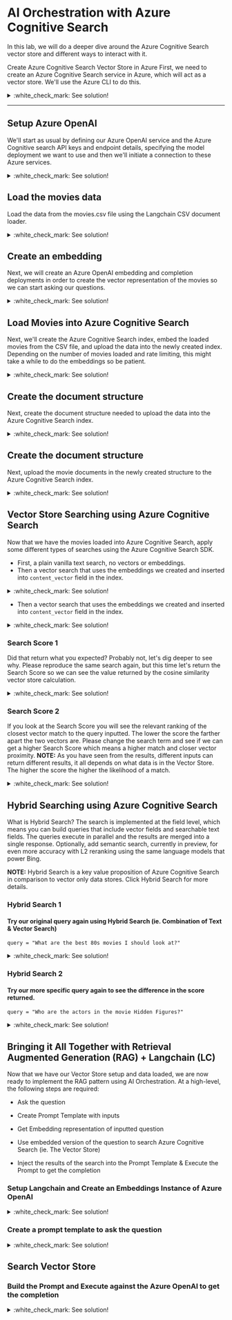 
# AI Orchestration with Azure Cognitive Search
In this lab, we will do a deeper dive around the Azure Cognitive Search vector store and different ways to interact with it.

Create Azure Cognitive Search Vector Store in Azure
First, we need to create an Azure Cognitive Search service in Azure, which will act as a vector store. We'll use the Azure CLI to do this.

<details>
  <summary>:white_check_mark: See solution!</summary>

```
 RESOURCE_GROUP="azure-cognitive-search-rg"
 LOCATION="westeurope"
 NAME="acs-vectorstore-<INITIALS>"
 !az group create --name $RESOURCE_GROUP --location $LOCATION
 !az search service create -g $RESOURCE_GROUP -n $NAME -l $LOCATION --sku Basic --partition-count 1 --replica-count 1
```
</details>

___

## Setup Azure OpenAI
We'll start as usual by defining our Azure OpenAI service and the Azure Cognitive search API keys and endpoint details, specifying the model deployment we want to use and then we'll initiate a connection to these Azure services.

<details>
  <summary>:white_check_mark: See solution!</summary>

```
 import os
 from dotenv import load_dotenv

 # Load environment variables
 if load_dotenv():
    print("Found OpenAPI Base Endpoint: " + os.getenv("OPENAI_API_BASE"))
 else: 
    print("No file .env found")
 openai_api_type = os.getenv("OPENAI_API_TYPE")
 openai_api_key = os.getenv("OPENAI_API_KEY")
 openai_api_base = os.getenv("OPENAI_API_BASE")
 openai_api_version = os.getenv("OPENAI_API_VERSION")
 deployment_name = os.getenv("OPENAI_DEPLOYMENT_NAME")
 embedding_name = os.getenv("OPENAI_EMBEDDING_DEPLOYMENTE")
 acs_service_name = os.getenv("AZURE_SEARCH_SERVICE_NAME")
 acs_endpoint_name = os.getenv("AZURE_SEARCH_ENDPOINT")
 acs_index_name = "give-an index name"
 acs_api_key = os.getenv("AZURE_SEARCH_KEY")
```
</details>

## Load the movies data 
Load the data from the movies.csv file using the Langchain CSV document loader.
<details>
  <summary>:white_check_mark: See solution!</summary>

```
 from langchain.document_loaders.csv_loader import CSVLoader

 # Movie Fields in CSV
 # id,original_language,original_title,popularity,release_date,vote_average,vote_count,genre,overview,revenue,runtime,tagline
 loader = CSVLoader(file_path='./movies.csv', source_column='original_title', encoding='utf-8', csv_args={'delimiter':',', 'fieldnames': ['id', 'original_language', 'original_title', 'popularity', 'release_date', 'vote_average', 'vote_count', 'genre', 'overview', 'revenue', 'runtime', 'tagline']})
 data = loader.load()
 data = data[1:51] # reduce dataset if you want
 print('Loaded %s movies' % len(data))
```
</details>

## Create an embedding 
Next, we will create an Azure OpenAI embedding and completion deployments in order to create the vector representation of the movies so we can start asking our questions.
<details>
  <summary>:white_check_mark: See solution!</summary>

```
 from langchain.embeddings.openai import OpenAIEmbeddings
 from langchain.chat_models import AzureChatOpenAI

 # Create an Embeddings Instance of Azure OpenAI
 embeddings = OpenAIEmbeddings(
    model="text-embedding-ada-002",
    deployment=embedding_name,
    openai_api_type = openai_api_type,
    openai_api_version = openai_api_version,
    openai_api_base = openai_api_base,
    openai_api_key = openai_api_key,
    embedding_ctx_length=8191,
    chunk_size=1000,
    max_retries=6
 )

 # Create a Completion Instance of Azure OpenAI
 llm = AzureChatOpenAI(
    model="gpt-3.5-turbo",
    deployment_name = deployment_name,
    openai_api_type = openai_api_type,
    openai_api_version = openai_api_version,
    openai_api_base = openai_api_base,
    openai_api_key = openai_api_key,
    temperature=0.7,
    max_retries=6,
    max_tokens=4000
 )
 print('Completed creation of embedding and completion instances.')
 ```
</details>

## Load Movies into Azure Cognitive Search
Next, we'll create the Azure Cognitive Search index, embed the loaded movies from the CSV file, and upload the data into the newly created index. Depending on the number of movies loaded and rate limiting, this might take a while to do the embeddings so be patient.

<details>
  <summary>:white_check_mark: See solution!</summary>

```
 from azure.core.credentials import AzureKeyCredential
 from azure.search.documents.indexes import SearchIndexClient
 from azure.search.documents.indexes.models import (
    SearchIndex,
    SearchField,
    SearchFieldDataType,
    SimpleField,
    SearchableField,
    SearchIndex,
    SemanticConfiguration,
    PrioritizedFields,
    SemanticField,
    SearchField,
    SemanticSettings,
    VectorSearch,
    HnswVectorSearchAlgorithmConfiguration,
)

 # Let's Create the Azure Cognitive Search Index
 index_client = SearchIndexClient(
    acs_endpoint_name,
    AzureKeyCredential(acs_api_key)
)
 # Movie Fields in CSV
 # id,original_language,original_title,popularity,release_date,vote_average,vote_count,genre,overview,revenue,runtime,tagline
 fields = [
    SimpleField(name="id", type=SearchFieldDataType.String, key=True, sortable=True, filterable=True, facetable=True),
    SearchableField(name="title", type=SearchFieldDataType.String),
    SearchableField(name="tagline", type=SearchFieldDataType.String),
    SearchableField(name="popularity", type=SearchFieldDataType.Double, sortable=True),
    SearchableField(name="content", type=SearchFieldDataType.String),
    SearchField(name="content_vector", type=SearchFieldDataType.Collection(SearchFieldDataType.Single), searchable=True, vector_search_dimensions=1536, vector_search_configuration="my-vector-config"),
 ]

 # Configure Vector Search Configuration
 vector_search = VectorSearch(
    algorithm_configurations=[
        HnswVectorSearchAlgorithmConfiguration(
            name="my-vector-config",
            kind="hnsw",
            parameters={
                "m": 4,
                "efConstruction": 400,
                "efSearch": 500,
                "metric": "cosine"
            }
        )
    ]
)

 # Configure Semantic Configuration
 semantic_config = SemanticConfiguration(
    name="my-semantic-config",
    prioritized_fields=PrioritizedFields(
        title_field=SemanticField(field_name="title"),
        prioritized_keywords_fields=[SemanticField(field_name="title"), SemanticField(field_name="tagline")],
        prioritized_content_fields=[SemanticField(field_name="content")]
    )
)

 # Create the semantic settings with the configuration
 semantic_settings = SemanticSettings(configurations=[semantic_config])

 # Create the search index with the desired vector search and semantic configurations
 index = SearchIndex(
    name=acs_index_name,
    fields=fields,
    vector_search=vector_search,
    semantic_settings=semantic_settings
)
 result = index_client.create_or_update_index(index)
 print(f'The {result.name} index was created.')
 ```
</details>

##  Create the document structure

Next, create the document structure needed to upload the data into the Azure Cognitive Search index.

<details>
  <summary>:white_check_mark: See solution!</summary>

```
 # Now that the index is created, let's load the documents into it.

 import uuid

 # Let's take a quick look at the data structure of the CSVLoader
 print(data[0])
 print(data[0].metadata['source'])
 print("----------")

 # Generate Document Embeddings for page_content field in the movies CSVLoader dataset using Azure OpenAI
 items = []
 for movie in data:
    content = movie.page_content
    items.append(dict([("id", str(uuid.uuid4())), ("title", movie.metadata['source']), ("content", content), ("content_vector", embeddings.embed_query(content))]))

 # Print out a sample item to validate the updated data structure.
 # It should have the id, content, and content_vector values.
 print(items[0])
 print(f"Movie Count: {len(items)}")

```
</details>

##  Create the document structure

Next, upload the movie documents in the newly created structure to the Azure Cognitive Search index.
<details>
  <summary>:white_check_mark: See solution!</summary>

```
 # Upload movies to Azure Cognitive Search index. 
 from azure.search.documents.models import Vector
 from azure.search.documents import SearchClient

 # Insert Text and Embeddings into the Azure Cognitive Search index created.
 search_client = SearchClient(
    acs_endpoint_name,
    acs_index_name,
    AzureKeyCredential(acs_api_key)
)
 result = search_client.upload_documents(items)
 print("Successfully added documents to Azure Cognitive Search index.")
 print(f"Uploaded {len(data)} documents")
```
</details>

## Vector Store Searching using Azure Cognitive Search

Now that we have the movies loaded into Azure Cognitive Search, apply some different types of searches using the Azure Cognitive Search SDK.
* First, a plain vanilla text search, no vectors or embeddings.
* Then a vector search that uses the embeddings we created and inserted into `content_vector` field in the index.

<details>
  <summary>:white_check_mark: See solution!</summary>

 ```
 # First, let's do a plain vanilla text search, no vectors or embeddings.
 query = "What are the best 80s movies I should look at?"

 search_client = SearchClient(
    acs_endpoint_name,
    acs_index_name,
    AzureKeyCredential(acs_api_key)
 )

 # Execute the search
 results = list(search_client.search(
    search_text=query,
    include_total_count=True,
    top=5
))

 # Print count of total results.
 print(f"Returned {len(results)} results using only text-based search.")
 print("----------")
 # Iterate over Results
 # Index Fields - id, content, content_vector
 for result in results:
    print("Movie: {}".format(result["content"]))
    print("----------")
 ```
</details>


* Then a vector search that uses the embeddings we created and inserted into `content_vector` field in the index.

<details>
  <summary>:white_check_mark: See solution!</summary>

 ```
 # Now let's do a vector search that uses the embeddings we created and inserted into content_vector field in the index.
 query = "What are the best 80s movies I should look at?"
 
 search_client = SearchClient(
    acs_endpoint_name,
    acs_index_name,
    AzureKeyCredential(acs_api_key)
 )
 
# You can see here that we are getting the embedding representation of the query.
 vector = Vector(
    value=embeddings.embed_query(query),
    k=5,
    fields="content_vector"
)

 # Execute the search
 results = list(search_client.search(
    search_text="",
    include_total_count=True,
    vectors=[vector],
    select=["id", "content", "title"],
 ))

 # Print count of total results.
 print(f"Returned {len(results)} results using only vector-based search.")
 print("----------")
 # Iterate over results and print out the content.
 for result in results:
    print(result["title"])
    print("----------")
 ```
 </details>


### Search Score 1

Did that return what you expected? Probably not, let's dig deeper to see why.
Please reproduce the same search again, but this time let's return the Search Score so we can see the value returned by the cosine similarity vector store calculation.

<details>
  <summary>:white_check_mark: See solution!</summary>

 ```
 # Try again, but this time let's add the relevance score to maybe see why
 query = "What are the best 80s movies I should look at?"
 
 search_client = SearchClient(
    acs_endpoint_name,
    acs_index_name,
    AzureKeyCredential(acs_api_key)
 )

 # You can see here that we are getting the embedding representation of the query.
 vector = Vector(
    value=embeddings.embed_query(query),
    k=5,
    fields="content_vector"
 )

 # Execute the search
 results = list(search_client.search(
    search_text="",
    include_total_count=True,
    vectors=[vector],
    select=["id", "content", "title"],
 ))

 # Print count of total results.
 print(f"Returned {len(results)} results using vector search.")
 print("----------")
 # Iterate over results and print out the id and search score.
 for result in results:  
    print(f"Id: {result['id']}")
    print(f"Id: {result['title']}")
    print(f"Score: {result['@search.score']}")
    print("----------")

 ```
 </details>

### Search Score 2 
 If you look at the Search Score you will see the relevant ranking of the closest vector match to the query inputted. The lower the score the farther apart the two vectors are. 
 Please change the search term and see if we can get a higher Search Score which means a higher match and closer vector proximity.
 **NOTE:** As you have seen from the results, different inputs can return different results, it all depends on what data is in the Vector Store. The higher the score the higher the likelihood of a match.

<details>
  <summary>:white_check_mark: See solution!</summary>

 ```
 # Try again, but this time let's add the relevance score to maybe see why
 query = "Who are the actors in the movie Hidden Figures?"

 search_client = SearchClient(
    acs_endpoint_name,
    acs_index_name,
    AzureKeyCredential(acs_api_key)
 )

 # You can see here that we are getting the embedding representation of the query.
 vector = Vector(
    value=embeddings.embed_query(query),
    k=5,
    fields="content_vector"
 )

 # Execute the search
 results = list(search_client.search(
    search_text="",
    include_total_count=True,
    vectors=[vector],
    select=["id", "content", "title"],
 ))

 # Print count of total results.
 print(f"Returned {len(results)} results using vector search.")
 print("----------")
 # Iterate over results and print out the id and search score.
 for result in results:  
    print(f"Id: {result['id']}")
    print(f"Id: {result['title']}")
    print(f"Score: {result['@search.score']}")
    print("----------")
 ```
 </details>

## Hybrid Searching using Azure Cognitive Search

What is Hybrid Search? The search is implemented at the field level, which means you can build queries that include vector fields and searchable text fields. The queries execute in parallel and the results are merged into a single response. Optionally, add semantic search, currently in preview, for even more accuracy with L2 reranking using the same language models that power Bing.

**NOTE:** Hybrid Search is a key value proposition of Azure Cognitive Search in comparison to vector only data stores. Click Hybrid Search for more details.

### Hybrid Search 1

#### Try our original query again using Hybrid Search (ie. Combination of Text & Vector Search)

`query = "What are the best 80s movies I should look at?"`

<details>
  <summary>:white_check_mark: See solution!</summary>

 ```
 # Hybrid Search
 # Let's try our original query again using Hybrid Search (ie. Combination of Text & Vector Search)
 query = "What are the best 80s movies I should look at?"

 search_client = SearchClient(
    acs_endpoint_name,
    acs_index_name,
    AzureKeyCredential(acs_api_key)
 )

 # You can see here that we are getting the embedding representation of the query.
 vector = Vector(
    value=embeddings.embed_query(query),
    k=5,
    fields="content_vector"
)

 # Notice we also fill in the search_text parameter with the query.
 results = list(search_client.search(
    search_text=query,
    include_total_count=True,
    top=10,
    vectors=[vector],
    select=["id", "content", "title"],
 ))

 # Print count of total results.
 print(f"Returned {len(results)} results using vector search.")
 print("----------")
 # Iterate over results and print out the id and search score.
 for result in results:  
    print(f"Id: {result['id']}")
    print(result['title'])
    print(f"Hybrid Search Score: {result['@search.score']}")
    print("----------")
 ```
 </details>

### Hybrid Search 2
#### Try our more specific query again to see the difference in the score returned.
`query = "Who are the actors in the movie Hidden Figures?"`


<details>
  <summary>:white_check_mark: See solution!</summary>

 ```
 search_client = SearchClient(
    acs_endpoint_name,
    acs_index_name,
    AzureKeyCredential(acs_api_key)
 )

 # You can see here that we are getting the embedding representation of the query.
 vector = Vector(
    value=embeddings.embed_query(query),
    k=5,
    fields="content_vector"
 )

 # -----
 # Notice we also fill in the search_text parameter with the query along with the vector.
 # -----
 results = list(search_client.search(
    search_text=query,
    include_total_count=True,
    top=10,
    vectors=[vector],
    select=["id", "content", "title"],
 ))

 # Print count of total results.
 print(f"Returned {len(results)} results using hybrid search.")
 print("----------")
 # Iterate over results and print out the id and search score.
 for result in results:  
    print(f"Id: {result['id']}")
    print(f"Title: {result['title']}")
    print(f"Hybrid Search Score: {result['@search.score']}")
    print("----------")
 ```
 </details>


## Bringing it All Together with Retrieval Augmented Generation (RAG) + Langchain (LC)

Now that we have our Vector Store setup and data loaded, we are now ready to implement the RAG pattern using AI Orchestration. At a high-level, the following steps are required:

* Ask the question

* Create Prompt Template with inputs

* Get Embedding representation of inputted question

* Use embedded version of the question to search Azure Cognitive Search (ie. The Vector Store)

* Inject the results of the search into the Prompt Template & Execute the Prompt to get the completion

###  Setup Langchain and  Create an Embeddings Instance of Azure OpenAI
<details>
  <summary>:white_check_mark: See solution!</summary>

 ```
 # Implement RAG using Langchain (LC)

 from langchain.embeddings.openai import OpenAIEmbeddings
 from langchain.chat_models import AzureChatOpenAI
 from langchain.chains import LLMChain

 # Setup Langchain
 # Create an Embeddings Instance of Azure OpenAI
 embeddings = OpenAIEmbeddings(
    model="text-embedding-ada-002",
    deployment=embedding_name,
    openai_api_type = openai_api_type,
    openai_api_version = openai_api_version,
    openai_api_base = openai_api_base,
    openai_api_key = openai_api_key,
    embedding_ctx_length=8191,
    chunk_size=1000,
    max_retries=6
 )
 # Create a Completion Instance of Azure OpenAI
 llm = AzureChatOpenAI(
    model="gpt-3.5-turbo",
    deployment_name = deployment_name,
    openai_api_type = openai_api_type,
    openai_api_version = openai_api_version,
    openai_api_base = openai_api_base,
    openai_api_key = openai_api_key,
    temperature=0.7,
    max_retries=6,
    max_tokens=4000
 )
 ```
 </details>

###  Create a prompt template to ask the question

<details>
  <summary>:white_check_mark: See solution!</summary>

 ```
 question = "List the movies about ships on the water."

 # Create a prompt template with variables, note the curly braces
 from langchain.prompts import PromptTemplate
 prompt = PromptTemplate(
    input_variables=["original_question","search_results"],
    template="""
    Question: {original_question}

    Do not use any other data.
    Only use the movie data below when responding.
    {search_results}
    """,
 )
 # Get Embedding for the original question
 question_embedded=embeddings.embed_query(question)
 ```
 </details>

## Search Vector Store
### Build the Prompt and Execute against the Azure OpenAI to get the completion
<details>
  <summary>:white_check_mark: See solution!</summary>

 ```
 search_client = SearchClient(
    acs_endpoint_name,
    acs_index_name,
    AzureKeyCredential(acs_api_key)
 )
 vector = Vector(
    value=question_embedded,
    k=5,
    fields="content_vector"
)
 results = list(search_client.search(
    search_text="",
    include_total_count=True,
    vectors=[vector],
    select=["title"], 
 ))

 # Build the Prompt and Execute against the Azure OpenAI to get the completion

 chain = LLMChain(llm=llm, prompt=prompt, verbose=True)
 response = chain.run({"original_question": question, "search_results": results})
 print(response)
 ```
 </details>
